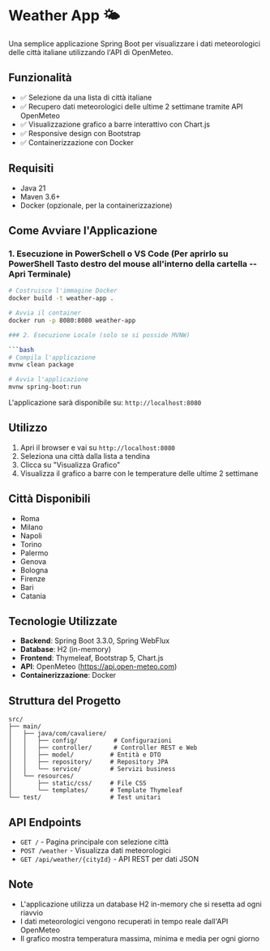 # Weather App 🌤️

Una semplice applicazione Spring Boot per visualizzare i dati meteorologici delle città italiane utilizzando l'API di OpenMeteo.

## Funzionalità

- ✅ Selezione da una lista di città italiane
- ✅ Recupero dati meteorologici delle ultime 2 settimane tramite API OpenMeteo
- ✅ Visualizzazione grafico a barre interattivo con Chart.js
- ✅ Responsive design con Bootstrap
- ✅ Containerizzazione con Docker

## Requisiti

- Java 21
- Maven 3.6+
- Docker (opzionale, per la containerizzazione)

## Come Avviare l'Applicazione
### 1. Esecuzione in PowerSchell o VS Code (Per aprirlo su PowerShell Tasto destro del mouse all'interno della cartella -- Apri Terminale)

```bash
# Costruisce l'immagine Docker
docker build -t weather-app .

# Avvia il container
docker run -p 8080:8080 weather-app

### 2. Esecuzione Locale (solo se si posside MVNW)

```bash
# Compila l'applicazione
mvnw clean package

# Avvia l'applicazione
mvnw spring-boot:run
```

L'applicazione sarà disponibile su: `http://localhost:8080`



## Utilizzo

1. Apri il browser e vai su `http://localhost:8080`
2. Seleziona una città dalla lista a tendina
3. Clicca su "Visualizza Grafico"
4. Visualizza il grafico a barre con le temperature delle ultime 2 settimane

## Città Disponibili

- Roma
- Milano  
- Napoli
- Torino
- Palermo
- Genova
- Bologna
- Firenze
- Bari
- Catania

## Tecnologie Utilizzate

- **Backend**: Spring Boot 3.3.0, Spring WebFlux
- **Database**: H2 (in-memory)
- **Frontend**: Thymeleaf, Bootstrap 5, Chart.js
- **API**: OpenMeteo (https://api.open-meteo.com)
- **Containerizzazione**: Docker

## Struttura del Progetto

```
src/
├── main/
│   ├── java/com/cavaliere/
│   │   ├── config/          # Configurazioni
│   │   ├── controller/      # Controller REST e Web
│   │   ├── model/          # Entità e DTO
│   │   ├── repository/     # Repository JPA
│   │   └── service/        # Servizi business
│   └── resources/
│       ├── static/css/     # File CSS
│       └── templates/      # Template Thymeleaf
└── test/                   # Test unitari
```

## API Endpoints

- `GET /` - Pagina principale con selezione città
- `POST /weather` - Visualizza dati meteorologici
- `GET /api/weather/{cityId}` - API REST per dati JSON

## Note

- L'applicazione utilizza un database H2 in-memory che si resetta ad ogni riavvio
- I dati meteorologici vengono recuperati in tempo reale dall'API OpenMeteo
- Il grafico mostra temperatura massima, minima e media per ogni giorno
